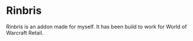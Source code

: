 # Rinbris

Rinbris is an addon made for myself.
It has been build to work for World of Warcraft Retail.